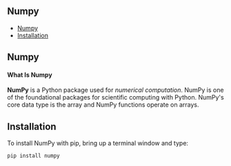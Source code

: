 
## Numpy

- [Numpy](#Numpy)
- [Installation](#installation)


## Numpy 

#### What Is Numpy

**NumPy** is a Python package used for _numerical computation_. NumPy is one of the foundational packages for scientific computing with Python. NumPy's core data type is the array and NumPy functions operate on arrays.

## Installation
To install NumPy with pip, bring up a terminal window and type:
```python
pip install numpy
```
